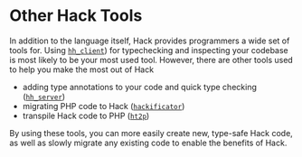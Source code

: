 # Other Hack Tools

In addition to the language itself, Hack provides programmers a wide set of tools for. Using [`hh_client`](../typechecking/options.md)) for typechecking and inspecting your codebase is most likely to be your most used tool. However, there are other tools used to help you make the most out of Hack

* adding type annotations to your code and quick type checking ([`hh_server`](./hhserver.md))
* migrating PHP code to Hack ([`hackificator`](./hackificator.md))
* transpile Hack code to PHP ([`ht2p`](./transpiler.md))

By using these tools, you can more easily create new, type-safe Hack code, as well as slowly migrate any existing code to enable the benefits of Hack.
